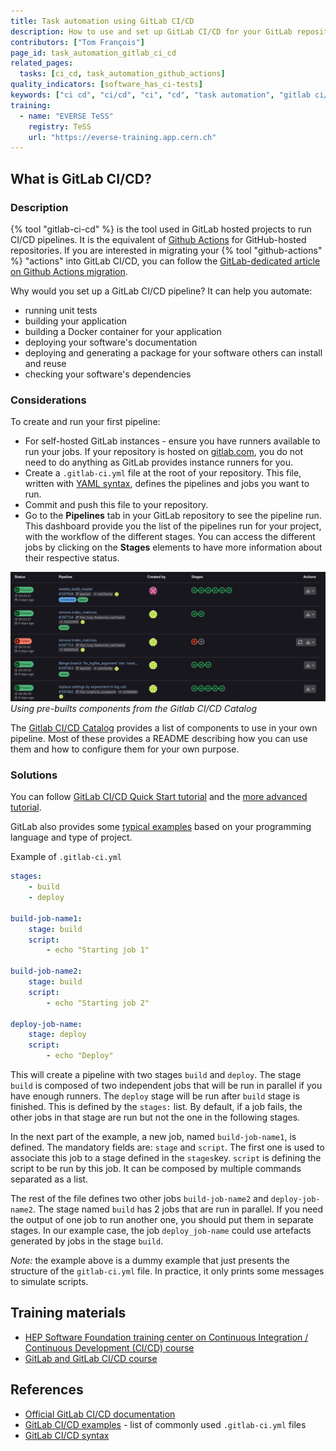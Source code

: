 ```yaml
---
title: Task automation using GitLab CI/CD
description: How to use and set up GitLab CI/CD for your GitLab repository
contributors: ["Tom François"]
page_id: task_automation_gitlab_ci_cd
related_pages: 
  tasks: [ci_cd, task_automation_github_actions]
quality_indicators: [software_has_ci-tests]
keywords: ["ci cd", "ci/cd", "ci", "cd", "task automation", "gitlab ci/cd"]
training:
  - name: "EVERSE TeSS"
    registry: TeSS
    url: "https://everse-training.app.cern.ch"
---
```


## What is GitLab CI/CD?

### Description

{% tool "gitlab-ci-cd" %} is the tool used in GitLab hosted projects to run CI/CD pipelines.
It is the equivalent of [Github Actions][task_automation_github_actions] for GitHub-hosted repositories.
If you are interested in migrating your {% tool "github-actions" %} "actions" into GitLab CI/CD, you can follow the [GitLab-dedicated article on Github Actions migration](https://docs.gitlab.com/ci/migration/github_actions/).

Why would you set up a GitLab CI/CD pipeline?
It can help you automate:

- running unit tests
- building your application
- building a Docker container for your application
- deploying your software's documentation
- deploying and generating a package for your software others can install and reuse
- checking your software's dependencies

### Considerations

To create and run your first pipeline:

- For self-hosted GitLab instances - ensure you have runners available to run your jobs. If your repository is hosted on [gitlab.com](https://gitlab.com), you do not need to do anything as GitLab provides instance runners for you.
- Create a `.gitlab-ci.yml` file at the root of your repository. This file, written with [YAML syntax][yaml], defines the pipelines and jobs you want to run.
- Commit and push this file to your repository.
- Go to the **Pipelines** tab in your GitLab repository to see the pipeline run. This dashboard provide you the list of the pipelines run for your project, with the workflow of the different stages. You can access the different jobs by clicking on the **Stages** elements to have more information about their respective status.

![Gitlab CI pipeline dashboard](../../images/gitlab_ci_pipeline.png) *Using pre-builts components from the Gitlab CI/CD Catalog*

The [Gitlab CI/CD Catalog](https://gitlab.com/explore/catalog) provides a list of components to use in your own pipeline.
Most of these provides a README describing how you can use them and how to configure them for your own purpose.


### Solutions

You can follow [GitLab CI/CD Quick Start tutorial][gitlab-ci-quick-start-tutorial] and the [more advanced tutorial][gitlab-ci-advanced-tutorial].

GitLab also provides some [typical examples][gitlab-ci_examples] based on your programming language and type of project.

Example of `.gitlab-ci.yml`

```yml
stages:
    - build
    - deploy

build-job-name1:
    stage: build
    script:
        - echo "Starting job 1"

build-job-name2:
    stage: build
    script:
        - echo "Starting job 2"

deploy-job-name:
    stage: deploy
    script:
        - echo "Deploy"
```

This will create a pipeline with two stages `build` and `deploy`.
The stage `build` is composed of two independent jobs that will be run in parallel if you have enough runners.
The `deploy` stage will be run after `build` stage is finished.
This is defined by the `stages:` list.
By default, if a job fails, the other jobs in that stage are run but not the one in the following stages.

In the next part of the example, a new job, named `build-job-name1`, is defined.
The mandatory fields are: `stage` and `script`.
The first one is used to associate this job to a stage defined in the `stages`key.
`script` is defining the script to be run by this job.
It can be composed by multiple commands separated as a list.

The rest of the file defines two other jobs `build-job-name2` and `deploy-job-name2`.
The stage named `build` has 2 jobs that are run in parallel.
If you need the output of one job to run another one, you should put them in separate stages.
In our example case, the job `deploy_job-name` could use artefacts generated by jobs in the stage `build`.

*Note:* the example above is a dummy example that just presents the structure of the `gitlab-ci.yml` file.
In practice, it only prints some messages to simulate scripts.

## Training materials
- [HEP Software Foundation training center on Continuous Integration / Continuous Development (CI/CD) course](https://hsf-training.github.io/hsf-training-cicd/)
- [GitLab and GitLab CI/CD course](https://gitlab.in2p3.fr/informatique-des-deux-infinis/pheniics/gitlab-and-gitlab-ci-cd)


## References

- [Official GitLab CI/CD documentation](https://docs.gitlab.com/ee/ci/)
- [GitLab CI/CD examples](https://docs.gitlab.com/ee/ci/examples/) - list of commonly used `.gitlab-ci.yml` files
- [GitLab CI/CD syntax](https://docs.gitlab.com/ee/ci/yaml/)


[gitlab-ci-quick-start-tutorial]: [https://docs.gitlab.com/ee/ci/quick_start/](https://docs.gitlab.com/ee/ci/quick_start/)
[gitlab-ci-advanced-tutorial]: [https://docs.gitlab.com/ee/ci/quick_start/tutorial.html](https://docs.gitlab.com/ee/ci/quick_start/tutorial.html)
[gitlab-ci_examples]: [https://docs.gitlab.com/ee/ci/examples/](https://docs.gitlab.com/ee/ci/examples/)
[task_automation_github_actions]: ./task_automation_github_actions
[yaml]: https://yaml.org/